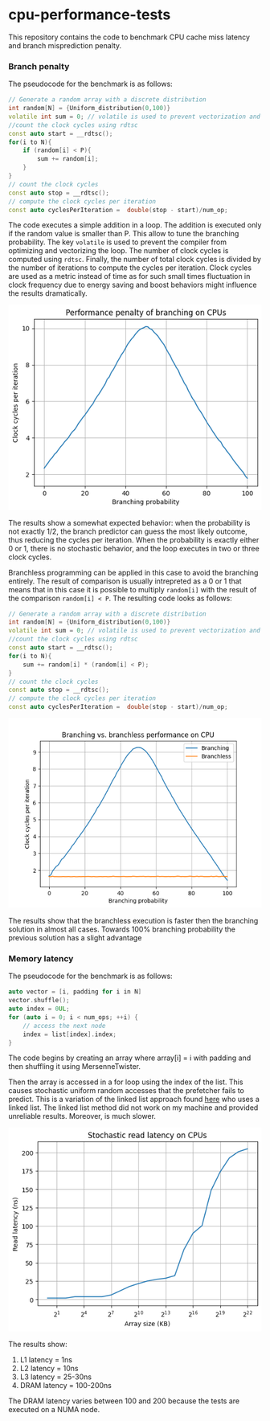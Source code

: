 # cpu-performance-tests

This repository contains the code to benchmark CPU cache miss latency and branch misprediction penalty.

### Branch penalty

The pseudocode for the benchmark is as follows:
```cpp
// Generate a random array with a discrete distribution
int random[N] = {Uniform_distribution(0,100)}
volatile int sum = 0; // volatile is used to prevent vectorization and other optimisations
//count the clock cycles using rdtsc 
const auto start = __rdtsc();
for(i to N){
    if (random[i] < P){
        sum += random[i];
    }
}
// count the clock cycles
const auto stop = __rdtsc();
// compute the clock cycles per iteration
const auto cyclesPerIteration =  double(stop - start)/num_op;
```
The code executes a simple addition in a loop. The addition is executed only if the random value is smaller than P. This allow to tune the branching probability. 
The key `volatile` is used to prevent the compiler from optimizing and vectorizing the loop. The number of clock cycles is computed using `rdtsc`. Finally, the number of total clock cycles is divided by the number of iterations to compute the cycles per iteration. Clock cycles are used as a metric instead of time as for such small times fluctuation in clock frequency due to energy saving and boost behaviors might influence the results dramatically.

![branch penalty chart](images/branch_penalty.png)

The results show a somewhat expected behavior: when the probability is not exactly 1/2, the branch predictor can guess the most likely outcome, thus reducing the cycles per iteration. When the probability is exactly either 0 or 1, there is no stochastic behavior, and the loop executes in two or three clock cycles. 

Branchless programming can be applied in this case to avoid the branching entirely. The result of comparison is usually intrepreted as a 0 or 1 that means that in this case it is possible to multiply `random[i]` with the result of the comparison `random[i] < P`. The resulting code looks as follows:
```cpp
// Generate a random array with a discrete distribution
int random[N] = {Uniform_distribution(0,100)}
volatile int sum = 0; // volatile is used to prevent vectorization and other optimisations
//count the clock cycles using rdtsc 
const auto start = __rdtsc();
for(i to N){
    sum += random[i] * (random[i] < P);
}
// count the clock cycles
const auto stop = __rdtsc();
// compute the clock cycles per iteration
const auto cyclesPerIteration =  double(stop - start)/num_op;
```

![branch penalty chart](images/branchless.png)

The results show that the branchless execution is faster then the branching solution in almost all cases. Towards 100% branching probability the previous solution has a slight advantage

### Memory latency

The pseudocode for the benchmark is as follows:
```cpp
auto vector = [i, padding for i in N]
vector.shuffle();
auto index = 0UL;
for (auto i = 0; i < num_ops; ++i) {
    // access the next node
    index = list[index].index;
}
```
The code begins by creating an array where array[i] = i with padding and then shuffling it using MersenneTwister. 

Then the array is accessed in a for loop using the index of the list. This causes stochastic uniform random accesses that the prefetcher fails to predict. This is a variation of the linked list approach found [here](https://medium.com/applied/applied-c-memory-latency-d05a42fe354e) who uses a linked list. The linked list method did not work on my machine and provided unreliable results. Moreover, is much slower. 

![memory latency chart](images/memory_latency.png)

The results show:

1. L1 latency = 1ns
2. L2 latency = 10ns
3. L3 latency = 25-30ns
4. DRAM latency = 100-200ns

The DRAM latency varies between 100 and 200 because the tests are executed on a NUMA node.

